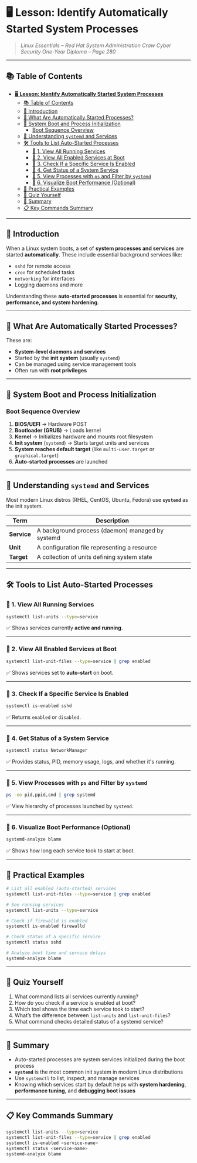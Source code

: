 # 🖥️ **Lesson: Identify Automatically Started System Processes**

> *Linux Essentials – Red Hat System Administration*
> *Craw Cyber Security One-Year Diploma – Page 280*

---

## 📚 Table of Contents

- [🖥️ **Lesson: Identify Automatically Started System Processes**](#️-lesson-identify-automatically-started-system-processes)
  - [📚 Table of Contents](#-table-of-contents)
  - [🎯 Introduction](#-introduction)
  - [🔄 What Are Automatically Started Processes?](#-what-are-automatically-started-processes)
  - [🧠 System Boot and Process Initialization](#-system-boot-and-process-initialization)
    - [Boot Sequence Overview](#boot-sequence-overview)
  - [🔧 Understanding `systemd` and Services](#-understanding-systemd-and-services)
  - [🛠️ Tools to List Auto-Started Processes](#️-tools-to-list-auto-started-processes)
    - [🔹 1. View All Running Services](#-1-view-all-running-services)
    - [🔹 2. View All Enabled Services at Boot](#-2-view-all-enabled-services-at-boot)
    - [🔹 3. Check If a Specific Service Is Enabled](#-3-check-if-a-specific-service-is-enabled)
    - [🔹 4. Get Status of a System Service](#-4-get-status-of-a-system-service)
    - [🔹 5. View Processes with `ps` and Filter by `systemd`](#-5-view-processes-with-ps-and-filter-by-systemd)
    - [🔹 6. Visualize Boot Performance (Optional)](#-6-visualize-boot-performance-optional)
  - [🧪 Practical Examples](#-practical-examples)
  - [🧠 Quiz Yourself](#-quiz-yourself)
  - [📎 Summary](#-summary)
  - [📋 Key Commands Summary](#-key-commands-summary)

---

## 🎯 Introduction

When a Linux system boots, a set of **system processes and services** are started **automatically**. These include essential background services like:

- `sshd` for remote access
- `cron` for scheduled tasks
- `networking` for interfaces
- Logging daemons and more

Understanding these **auto-started processes** is essential for **security, performance, and system hardening**.

---

## 🔄 What Are Automatically Started Processes?

These are:

- **System-level daemons and services**
- Started by the **init system** (usually `systemd`)
- Can be managed using service management tools
- Often run with **root privileges**

---

## 🧠 System Boot and Process Initialization

### Boot Sequence Overview

1. **BIOS/UEFI** → Hardware POST
2. **Bootloader (GRUB)** → Loads kernel
3. **Kernel** → Initializes hardware and mounts root filesystem
4. **Init system** (`systemd`) → Starts target units and services
5. **System reaches default target** (like `multi-user.target` or `graphical.target`)
6. **Auto-started processes** are launched

---

## 🔧 Understanding `systemd` and Services

Most modern Linux distros (RHEL, CentOS, Ubuntu, Fedora) use **`systemd`** as the init system.

| Term        | Description                                      |
| ----------- | ------------------------------------------------ |
| **Service** | A background process (daemon) managed by systemd |
| **Unit**    | A configuration file representing a resource     |
| **Target**  | A collection of units defining system state      |

---

## 🛠️ Tools to List Auto-Started Processes

### 🔹 1. View All Running Services

```bash
systemctl list-units --type=service
```

✅ Shows services currently **active and running**.

---

### 🔹 2. View All Enabled Services at Boot

```bash
systemctl list-unit-files --type=service | grep enabled
```

✅ Shows services set to **auto-start** on boot.

---

### 🔹 3. Check If a Specific Service Is Enabled

```bash
systemctl is-enabled sshd
```

✅ Returns `enabled` or `disabled`.

---

### 🔹 4. Get Status of a System Service

```bash
systemctl status NetworkManager
```

✅ Provides status, PID, memory usage, logs, and whether it's running.

---

### 🔹 5. View Processes with `ps` and Filter by `systemd`

```bash
ps -eo pid,ppid,cmd | grep systemd
```

✅ View hierarchy of processes launched by `systemd`.

---

### 🔹 6. Visualize Boot Performance (Optional)

```bash
systemd-analyze blame
```

✅ Shows how long each service took to start at boot.

---

## 🧪 Practical Examples

```bash
# List all enabled (auto-started) services
systemctl list-unit-files --type=service | grep enabled

# See running services
systemctl list-units --type=service

# Check if firewalld is enabled
systemctl is-enabled firewalld

# Check status of a specific service
systemctl status sshd

# Analyze boot time and service delays
systemd-analyze blame
```

---

## 🧠 Quiz Yourself

1. What command lists all services currently running?
2. How do you check if a service is enabled at boot?
3. Which tool shows the time each service took to start?
4. What’s the difference between `list-units` and `list-unit-files`?
5. What command checks detailed status of a systemd service?

---

## 📎 Summary

- Auto-started processes are system services initialized during the boot process
- **`systemd`** is the most common init system in modern Linux distributions
- Use `systemctl` to list, inspect, and manage services
- Knowing which services start by default helps with **system hardening**, **performance tuning**, and **debugging boot issues**

---

## 📋 Key Commands Summary

```bash
systemctl list-units --type=service
systemctl list-unit-files --type=service | grep enabled
systemctl is-enabled <service-name>
systemctl status <service-name>
systemd-analyze blame
```
